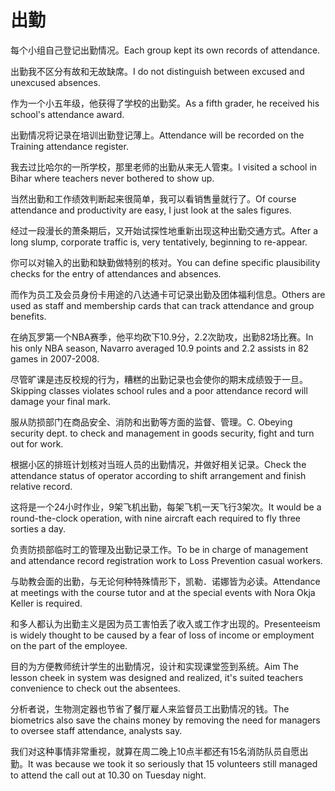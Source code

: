 # 出勤

<p><span class="chinese">每个小组自己登记出勤情况。</span><span class="english">Each group kept its own records of attendance.</span></p>

<p><span class="chinese">出勤我不区分有故和无故缺席。</span><span class="english">I do not distinguish between excused and unexcused absences.</span></p>

<p><span class="chinese">作为一个小五年级，他获得了学校的出勤奖。</span><span class="english">As a fifth grader, he received his school's attendance award.</span></p>

<p><span class="chinese">出勤情况将记录在培训出勤登记薄上。</span><span class="english">Attendance will be recorded on the Training attendance register.</span></p>

<p><span class="chinese">我去过比哈尔的一所学校，那里老师的出勤从来无人管束。</span><span class="english">I visited a school in Bihar where teachers never bothered to show up.</span></p>

<p><span class="chinese">当然出勤和工作绩效判断起来很简单，我可以看销售量就行了。</span><span class="english">Of  course attendance and productivity are easy, I just look at the sales figures.</span></p>

<p><span class="chinese">经过一段漫长的萧条期后，又开始试探性地重新出现这种出勤交通方式。</span><span class="english">After a long slump, corporate traffic is, very tentatively, beginning to re-appear.</span></p>

<p><span class="chinese">你可以对输入的出勤和缺勤做特别的核对。</span><span class="english">You can define specific plausibility checks for the entry of attendances and absences.</span></p>

<p><span class="chinese">而作为员工及会员身份卡用途的八达通卡可记录出勤及团体福利信息。</span><span class="english">Others are used as staff and membership cards that can track attendance and group benefits.</span></p>

<p><span class="chinese">在纳瓦罗第一个NBA赛季，他平均砍下10.9分，2.2次助攻，出勤82场比赛。</span><span class="english">In his only NBA season, Navarro averaged 10.9 points and 2.2 assists in 82 games in 2007-2008.</span></p>

<p><span class="chinese">尽管旷课是违反校规的行为，糟糕的出勤记录也会使你的期末成绩毁于一旦。</span><span class="english">Skipping classes violates school rules and a poor attendance record will damage your final mark.</span></p>

<p><span class="chinese">服从防损部门在商品安全、消防和出勤等方面的监督、管理。</span><span class="english">C. Obeying security dept. to check and management in goods security, fight and turn out for work.</span></p>

<p><span class="chinese">根据小区的排班计划核对当班人员的出勤情况，并做好相关记录。</span><span class="english">Check the attendance status of operator according to shift arrangement and finish relative record.</span></p>

<p><span class="chinese">这将是一个24小时作业，9架飞机出勤，每架飞机一天飞行3架次。</span><span class="english">It would be a round-the-clock operation, with nine aircraft each required to fly three sorties a day.</span></p>

<p><span class="chinese">负责防损部临时工的管理及出勤记录工作。</span><span class="english">To be in charge of management and attendance record registration work to Loss Prevention casual workers.</span></p>

<p><span class="chinese">与助教会面的出勤，与无论何种特殊情形下，凯勒．诺娜皆为必读。</span><span class="english">Attendance at meetings with the course tutor and at the special events with Nora Okja Keller is required.</span></p>

<p><span class="chinese">和多人都认为出勤主义是因为员工害怕丢了收入或工作才出现的。</span><span class="english">Presenteeism is widely thought to be caused by a fear of loss of income or employment on the part of the employee.</span></p>

<p><span class="chinese">目的为方便教师统计学生的出勤情况，设计和实现课堂签到系统。</span><span class="english">Aim The lesson cheek in system was designed and realized, it's suited teachers convenience to check out the absentees.</span></p>

<p><span class="chinese">分析者说，生物测定器也节省了餐厅雇人来监督员工出勤情况的钱。</span><span class="english">The biometrics also save the chains money by removing the need for managers to oversee staff attendance, analysts say.</span></p>

<p><span class="chinese">我们对这种事情非常重视，就算在周二晚上10点半都还有15名消防队员自愿出勤。</span><span class="english">It was because we took it so seriously that 15 volunteers still managed to attend the call out at 10.30 on Tuesday night.</span></p>

